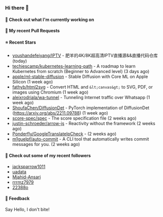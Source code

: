 ### Hi there 👋

#### 👷 Check out what I'm currently working on

#### 🔨 My recent Pull Requests


#### ⭐ Recent Stars

- [youshandefeiyang/IPTV](https://github.com/youshandefeiyang/IPTV) - 肥羊的4K/8K超高清IPTV直播源&amp;&amp;直播代码仓库 (today)
- [techiescamp/kubernetes-learning-path](https://github.com/techiescamp/kubernetes-learning-path) - A roadmap to learn Kubernetes from scratch (Beginner to Advanced level) (3 days ago)
- [apple/ml-stable-diffusion](https://github.com/apple/ml-stable-diffusion) - Stable Diffusion with Core ML on Apple Silicon (1 week ago)
- [fathyb/html2svg](https://github.com/fathyb/html2svg) - Convert HTML and `&lt;canvas&gt;` to SVG, PDF, or images using Chromium (1 week ago)
- [aleixrodriala/wa-tunnel](https://github.com/aleixrodriala/wa-tunnel) - Tunneling Internet traffic over Whatsapp (1 week ago)
- [ShoufaChen/DiffusionDet](https://github.com/ShoufaChen/DiffusionDet) - PyTorch implementation of DiffusionDet (https://arxiv.org/abs/2211.09788) (1 week ago)
- [score-spec/spec](https://github.com/score-spec/spec) - The score specification file (2 weeks ago)
- [justin-schroeder/arrow-js](https://github.com/justin-schroeder/arrow-js) - Reactivity without the framework (2 weeks ago)
- [Ponderfly/GoogleTranslateIpCheck](https://github.com/Ponderfly/GoogleTranslateIpCheck) -  (2 weeks ago)
- [m1guelpf/auto-commit](https://github.com/m1guelpf/auto-commit) - A CLI tool that automatically writes commit messages for you. (2 weeks ago)

#### 👯 Check out some of my recent followers

- [jacksparrow1011](https://github.com/jacksparrow1011)
- [uadata](https://github.com/uadata)
- [Mjahid-Ansari](https://github.com/Mjahid-Ansari)
- [rrrmz7979](https://github.com/rrrmz7979)
- [22388o](https://github.com/22388o)

#### 💬 Feedback

Say Hello, I don't bite!
